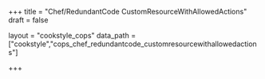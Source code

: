 +++
title = "Chef/RedundantCode CustomResourceWithAllowedActions"
draft = false

layout = "cookstyle_cops"
data_path = ["cookstyle","cops_chef_redundantcode_customresourcewithallowedactions"]

+++

<!-- The content of this page is automatically generated from the
cops_chef_redundantcode_customresourcewithallowedactions.yml file in github.com/chef/cookstyle/blob/master/docs-chef-io/data/cookstyle/. -->
